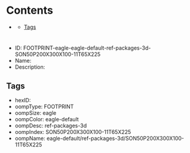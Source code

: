 



Contents
========

* [](#)
	* [Tags](#tags)

# 

- ID: FOOTPRINT-eagle-eagle-default-ref-packages-3d-SON50P200X300X100-11T65X225
- Name: 
- Description: 

## Tags

- hexID: 
- oompType: FOOTPRINT
- oompSize: eagle
- oompColor: eagle-default
- oompDesc: ref-packages-3d
- oompIndex: SON50P200X300X100-11T65X225
- oompName: eagle-default/ref-packages-3d/SON50P200X300X100-11T65X225

